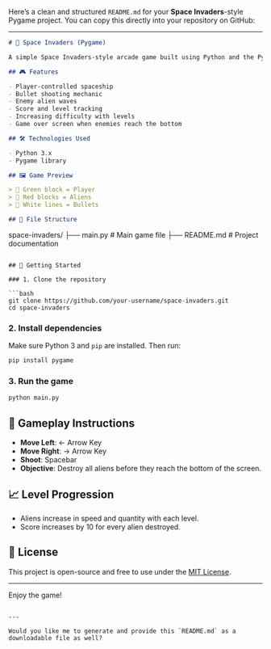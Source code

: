 Here’s a clean and structured `README.md` for your **Space Invaders**-style Pygame project. You can copy this directly into your repository on GitHub:

---

```markdown
# 👾 Space Invaders (Pygame)

A simple Space Invaders-style arcade game built using Python and the Pygame library. Shoot down waves of aliens, score points, and level up as the difficulty increases!

## 🎮 Features

- Player-controlled spaceship
- Bullet shooting mechanic
- Enemy alien waves
- Score and level tracking
- Increasing difficulty with levels
- Game over screen when enemies reach the bottom

## 🛠️ Technologies Used

- Python 3.x
- Pygame library

## 🖼️ Game Preview

> 🚀 Green block = Player  
> 👾 Red blocks = Aliens  
> 🔫 White lines = Bullets

## 📂 File Structure

```

space-invaders/
├── main.py             # Main game file
├── README.md           # Project documentation

````

## 🚀 Getting Started

### 1. Clone the repository

```bash
git clone https://github.com/your-username/space-invaders.git
cd space-invaders
````

### 2. Install dependencies

Make sure Python 3 and `pip` are installed. Then run:

```bash
pip install pygame
```

### 3. Run the game

```bash
python main.py
```

## 🎯 Gameplay Instructions

* **Move Left**: ← Arrow Key
* **Move Right**: → Arrow Key
* **Shoot**: Spacebar
* **Objective**: Destroy all aliens before they reach the bottom of the screen.

## 📈 Level Progression

* Aliens increase in speed and quantity with each level.
* Score increases by 10 for every alien destroyed.

## 📃 License

This project is open-source and free to use under the [MIT License](LICENSE).

---

Enjoy the game!

```

---

Would you like me to generate and provide this `README.md` as a downloadable file as well?
```
